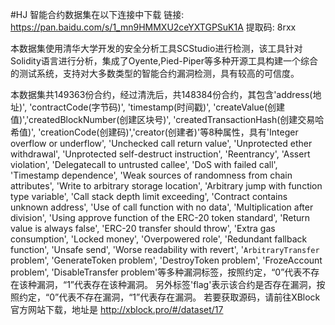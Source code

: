 #HJ
智能合约数据集在以下连接中下载
链接: https://pan.baidu.com/s/1_mn9HMMXU2ceYXTGPSuK1A 提取码: 8rxx 

本数据集使用清华大学开发的安全分析工具SCStudio进行检测，该工具针对Solidity语言进行分析，集成了Oyente,Pied-Piper等多种开源工具构建一个综合的测试系统，支持对大多数类型的智能合约漏洞检测，具有较高的可信度。

本数据集共149363份合约，经过清洗后，共148384份合约，其包含'address(地址)', 'contractCode(字节码)', 'timestamp(时间戳)', 'createValue(创建值)','createdBlockNumber(创建区块号)', 'createdTransactionHash(创建交易哈希值)', 'creationCode(创建码)','creator(创建者)'等8种属性，具有'Integer overflow or underflow',
  'Unchecked call return value', 'Unprotected ether withdrawal',
  'Unprotected self-destruct instruction', 'Reentrancy',
  'Assert violation', 'Delegatecall to untrusted callee',
  'DoS with failed call', 'Timestamp dependence',
  'Weak sources of randomness from chain attributes',
  'Write to arbitrary storage location',
  'Arbitrary jump with function type variable',
  'Call stack depth limit exceeding', 'Contract contains unknown address',
  'Use of call function with no data', 'Multiplication after division',
  'Using approve function of the ERC-20 token standard',
  'Return value is always false', 'ERC-20 transfer should throw',
  'Extra gas consumption', 'Locked money', 'Overpowered role',
  'Redundant fallback function', 'Unsafe send',
  'Worse readability with revert', '`ArbitraryTransfer` problem',
  'GenerateToken problem', 'DestroyToken problem', 'FrozeAccount problem',
  'DisableTransfer problem'等多种漏洞标签，按照约定，“0”代表不存在该种漏洞，“1”代表存在该种漏洞。
另外标签'flag'表示该合约是否存在漏洞，按照约定，“0”代表不存在漏洞，“1”代表存在漏洞。
若要获取源码，请前往XBlock官方网站下载，地址是 http://xblock.pro/#/dataset/17
